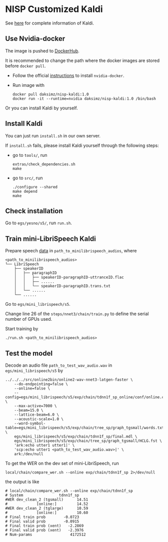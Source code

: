 # NISP Customized Kaldi

See [here](https://github.com/kaldi-asr/kaldi) for complete information of Kaldi.

## Use Nvidia-docker

The image is pushed to [DockerHub](https://hub.docker.com/r/daksimz/nisp-kaldi).

It is recommended to change the path where the docker images are stored before `docker pull`.

- Follow the official [instructions](https://docs.nvidia.com/datacenter/cloud-native/container-toolkit/install-guide.html#docker) to install `nvidia-docker`.

- Run image with

  ```shell
  docker pull daksimz/nisp-kaldi:1.0
  docker run -it --runtime=nvidia daksimz/nisp-kaldi:1.0 /bin/bash
  ```

Or you can install Kaldi by yourself.

## Install Kaldi

You can just run `install.sh` in our own server.

If `install.sh` fails, please install Kaldi yourself through the following steps:

- go to `tools/`, run 

  ```shell
  extras/check_dependencies.sh
  make
  ```

- go to `src/`, run

  ```shell
  ./configure --shared
  make depend
  make
  ```

## Check installation

Go to `egs/yesno/s5/`, run `run.sh`.

## Train mini-LibriSpeech Kaldi

Prepare speech [data](https://www.openslr.org/31/) in `path_to_minilibrispeech_audios`, where

```
<path_to_minilibrispeech_audios>
└── LibriSpeech
    ├── speakerID
    │   ├── paragraphID
    │   │   ├── speakerID-paragraphID-uttranceID.flac
    │   │   ├── ......
    │   │   └── speakerID-paragraphID.trans.txt
    │   └── ......
    └── ......
```

Go to `egs/mini_librispeech/s5`.

Change line 26 of the `steps/nnet3/chain/train.py` to define the serial number of GPUs used.

Start training by 

```shell
./run.sh <path_to_minilibrispeech_audios>
```

## Test the model

Decode an audio file `path_to_test_wav_audio.wav` in `egs/mini_librispeech/s5` by

```shell
../../../src/online2bin/online2-wav-nnet3-latgen-faster \
    --do-endpointing=false \
    --online=false \
    --config=egs/mini_librispeech/s5/exp/chain/tdnn1f_sp_online/conf/online.conf \
    --max-active=7000 \
    --beam=15.0 \
    --lattice-beam=6.0 \
    --acoustic-scale=1.0 \
    --word-symbol-table=egs/mini_librispeech/s5/exp/chain/tree_sp/graph_tgsmall/words.txt \
    egs/mini_librispeech/s5/exp/chain/tdnn1f_sp/final.mdl \
    egs/mini_librispeech/s5/exp/chain/tree_sp/graph_tgsmall/HCLG.fst \
    'ark:echo utter1 utter1|' \
    'scp:echo utter1 <path_to_test_wav_audio.wav>|' \
    ark:/dev/null
```

To get the WER on the dev set of mini-LibriSpeech, run

```shell
local/chain/compare_wer.sh --online exp/chain/tdnn1f_sp 2>/dev/null
```

the output is like

```shell
# local/chain/compare_wer.sh --online exp/chain/tdnn1f_sp
# System                tdnn1f_sp
#WER dev_clean_2 (tgsmall)      14.51
#             [online:]         14.52
#WER dev_clean_2 (tglarge)      10.59
#             [online:]         10.60
# Final train prob        -0.0723
# Final valid prob        -0.0915
# Final train prob (xent)   -2.2869
# Final valid prob (xent)   -2.3976
# Num-params                 4172512
```

